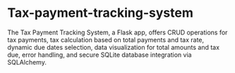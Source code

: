 # Tax-payment-tracking-system
The Tax Payment Tracking System, a Flask app, offers CRUD operations for tax payments, tax calculation based on total payments and tax rate, dynamic due dates selection, data visualization for total amounts and tax due, error handling, and secure SQLite database integration via SQLAlchemy.
